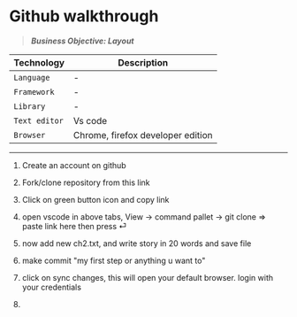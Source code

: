 # Github walkthrough

> **_Business Objective: Layout_**

<!-- <img src="notes/app.gif" width="400"> -->

| Technology    | Description                       |
| ------------- | --------------------------------- |
| `Language`    | -                                 |
| `Framework`   | -                                 |
| `Library`     | -                                 |
| `Text editor` | Vs code                           |
| `Browser`     | Chrome, firefox developer edition |

---

1. Create an account on github
1. Fork/clone repository from this link
1. Click on green button icon and copy link
1. open vscode in above tabs, View -> command pallet -> git clone => paste link here then press ⏎
1. now add new ch2.txt, and write story in 20 words and save file
1. make commit "my first step or anything u want to"
1. click on sync changes, this will open your default browser. login with your credentials

1.
